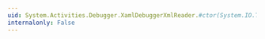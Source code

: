 ```yaml
---
uid: System.Activities.Debugger.XamlDebuggerXmlReader.#ctor(System.IO.TextReader)
internalonly: False
---
```

